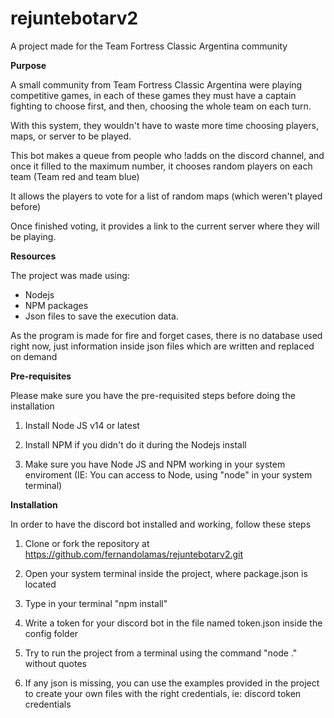 # rejuntebotarv2

A project made for the Team Fortress Classic Argentina community

**Purpose**

<p>
A small community from Team Fortress Classic Argentina were playing competitive games, in each of these games they must have a captain fighting to choose first, and then, choosing the whole team on each turn.

With this system, they wouldn't have to waste more time choosing players, maps, or server to be played.

This bot makes a queue from people who !adds on the discord channel, and once it filled to the maximum number, it chooses random players on each team (Team red and team blue)

It allows the players to vote for a list of random maps (which weren't played before)

Once finished voting, it provides a link to the current server where they will be playing.
</p>


**Resources**

The project was made using:
- Nodejs
- NPM packages 
- Json files to save the execution data.

As the program is made for fire and forget cases, there is no database used right now, just information inside json files which are written and replaced on demand


**Pre-requisites**

Please make sure you have the pre-requisited steps before doing the installation

1. Install Node JS v14 or latest

2. Install NPM if you didn't do it during the Nodejs install

3. Make sure you have Node JS and NPM working in your system enviroment (IE: You can access to Node, using "node" in your system terminal)


**Installation**

In order to have the discord bot installed and working, follow these steps

1. Clone or fork the repository at https://github.com/fernandolamas/rejuntebotarv2.git

2. Open your system terminal inside the project, where package.json is located

3. Type in your terminal "npm install"
   
4. Write a token for your discord bot in the file named token.json inside the config folder 

5. Try to run the project from a terminal using the command "node ." without quotes

6. If any json is missing, you can use the examples provided in the project to create your own files with the right credentials, ie: discord token credentials
